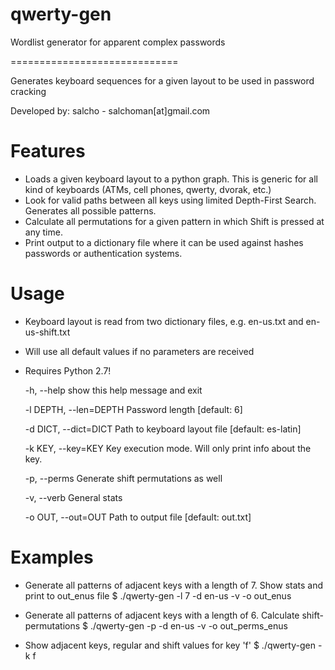 qwerty-gen
==========

Wordlist generator for apparent complex passwords

=============================

Generates keyboard sequences for a given layout to be used in password cracking

Developed by: salcho - salchoman[at]gmail.com


Features
==========
* Loads a given keyboard layout to a python graph. This is generic for all kind of keyboards (ATMs, cell phones, qwerty,   dvorak, etc.)
* Look for valid paths between all keys using limited Depth-First Search. Generates all possible patterns.
* Calculate all permutations for a given pattern in which Shift is pressed at any time.
* Print output to a dictionary file where it can be used against hashes passwords or authentication systems.


Usage
==========

* Keyboard layout is read from two dictionary files, e.g. en-us.txt and en-us-shift.txt
* Will use all default values if no parameters are received
* Requires Python 2.7!

  -h, --help            show this help message and exit
  
  -l DEPTH, --len=DEPTH
                        Password length [default: 6]
                        
  -d DICT, --dict=DICT  Path to keyboard layout file [default: es-latin]
  
  -k KEY, --key=KEY     Key execution mode. Will only print info about the
                        key.
                        
  -p, --perms           Generate shift permutations as well
  
  -v, --verb            General stats
  
  -o OUT, --out=OUT     Path to output file [default: out.txt]
  
  
Examples
===========
  * Generate all patterns of adjacent keys with a length of 7. Show stats and print to out_enus file
        $ ./qwerty-gen -l 7 -d en-us -v -o out_enus

  * Generate all patterns of adjacent keys with a length of 6. Calculate shift-permutations
        $ ./qwerty-gen -p -d en-us -v -o out_perms_enus

  * Show adjacent keys, regular and shift values for key 'f'
        $ ./qwerty-gen -k f

